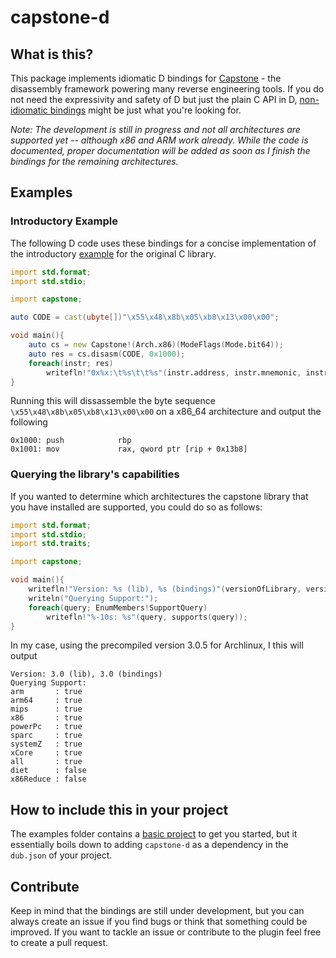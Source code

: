# capstone-d

## What is this?
This package implements idiomatic D bindings for [Capstone](http://www.capstone-engine.org) - the disassembly framework powering many reverse engineering tools. If you do not need the expressivity and safety of D but just the plain C API in D, [non-idiomatic bindings](https://github.com/theoldmoon0602/capstone-d) might be just what you're looking for.

*Note: The development is still in progress and not all architectures are supported yet -- although x86 and ARM work already. While the code is documented, proper documentation will be added as soon as I finish the bindings for the remaining architectures.*

## Examples
### Introductory Example
The following D code uses these bindings for a concise implementation of the introductory [example](http://www.capstone-engine.org/lang_c.html) for the original C library.

```D
import std.format;
import std.stdio;

import capstone;

auto CODE = cast(ubyte[])"\x55\x48\x8b\x05\xb8\x13\x00\x00";

void main(){
	auto cs = new Capstone!(Arch.x86)(ModeFlags(Mode.bit64));
	auto res = cs.disasm(CODE, 0x1000);
	foreach(instr; res)
    	writefln!"0x%x:\t%s\t\t%s"(instr.address, instr.mnemonic, instr.opStr);
}
```
Running this will dissassemble the byte sequence `\x55\x48\x8b\x05\xb8\x13\x00\x00` on a x86_64 architecture and output the following
```
0x1000: push            rbp
0x1001: mov             rax, qword ptr [rip + 0x13b8]
```
### Querying the library's capabilities
If you wanted to determine which architectures the capstone library that you have installed are supported, you could do so as follows:
```D
import std.format;
import std.stdio;
import std.traits;

import capstone;

void main(){
	writefln!"Version: %s (lib), %s (bindings)"(versionOfLibrary, versionOfBindings);
	writeln("Querying Support:");
	foreach(query; EnumMembers!SupportQuery)
		writefln!"%-10s: %s"(query, supports(query));
}
```
In my case, using the precompiled version 3.0.5 for Archlinux, I this will output
```
Version: 3.0 (lib), 3.0 (bindings)
Querying Support:
arm       : true
arm64     : true
mips      : true
x86       : true
powerPc   : true
sparc     : true
systemZ   : true
xCore     : true
all       : true
diet      : false
x86Reduce : false
```

## How to include this in your project
The examples folder contains a [basic project](https://github.com/bohlender/capstone-d/tree/master/examples/basic) to get you started, but it essentially boils down to adding `capstone-d` as a dependency in the `dub.json` of your project.

## Contribute
Keep in mind that the bindings are still under development, but you can always create an issue if you find bugs or think that something could be improved.
If you want to tackle an issue or contribute to the plugin feel free to create a pull request.
